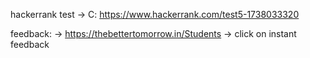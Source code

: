 hackerrank test -> C:
https://www.hackerrank.com/test5-1738033320

feedback: -> https://thebettertomorrow.in/Students -> click on instant feedback
